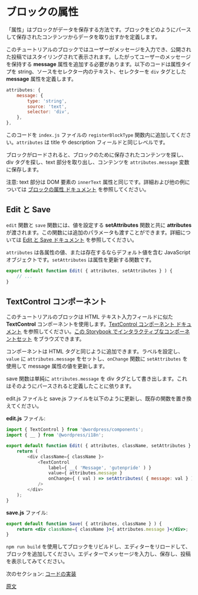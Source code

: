 <!-- 
# Block Attributes
 -->
# ブロックの属性
<!-- 
Attributes are the way a block stores data, they define how a block is parsed to extract data from the saved content.

For this block tutorial, we want to allow the user to type in a message that we will display stylized in the published post. So, we need to add a **message** attribute that will hold the user message. The following code defines a **message** attribute; the attribute type is a string; the source is the text from the selector which is a `div` tag.
 -->
「属性」はブロックがデータを保存する方法です。ブロックをどのようにパースして保存されたコンテンツからデータを取り出すかを定義します。

このチュートリアルのブロックではユーザーがメッセージを入力でき、公開された投稿ではスタイリングされて表示されます。したがってユーザーのメッセージを保持する **message** 属性を追加する必要があります。以下のコードは属性タイプを string、ソースをセレクター内のテキスト、セレクターを `div` タグとした **message** 属性を定義します。

```js
attributes: {
    message: {
        type: 'string',
        source: 'text',
        selector: 'div',
    },
},
```
<!-- 
Add this to the `index.js` file within the `registerBlockType` function. The `attributes` are at the same level as the title and description fields.

When the block loads it will look at the saved content for the block, look for the div tag, take the text portion, and store the content in an `attributes.message` variable.

Note: The text portion is equivalent to `innerText` attribute of a DOM element. For more details and other examples see the [Block Attributes documentation](/docs/designers-developers/developers/block-api/block-attributes.md).
 -->
このコードを `index.js` ファイルの `registerBlockType` 関数内に追加してください。`attributes` は title や description フィールドと同じレベルです。

ブロックがロードされると、ブロックのために保存されたコンテンツを探し、div タグを探し、text 部分を取り出し、コンテンツを `attributes.message` 変数に保存します。

注意: text 部分は DOM 要素の `innerText` 属性と同じです。詳細および他の例については [ブロックの属性 ドキュメント](https://ja.wordpress.org/team/handbook/block-editor/developers/block-api/block-attributes/) を参照してください。

<!-- 
## Edit and Save
 -->
## Edit と Save
<!-- 
The **attributes** are passed to the `edit` and `save` functions, along with a **setAttributes** function to set the values. Additional parameters are also passed in to this functions, see [the edit/save documentation](/docs/designers-developers/developers/block-api/block-edit-save.md) for more details.

The `attributes` is a JavaScript object containing the values of each attribute, or default values if defined. The `setAttributes` is a function to update an attribute.
 -->
`edit` 関数と `save` 関数には、値を設定する **setAttributes** 関数と共に **attributes** が渡されます。この関数には追加のパラメータも渡すことができます。詳細については [Edit と Save ドキュメント](https://ja.wordpress.org/team/handbook/block-editor/developers/block-api/block-edit-save/) を参照してください。

`attributes` は各属性の値、または存在するならデフォルト値を含む JavaScript オブジェクトです。`setAttributes` は属性を更新する関数です。

```js
export default function Edit( { attributes, setAttributes } ) {
	// ...
}
```
<!-- 
## TextControl Component
 -->
## TextControl コンポーネント
<!-- 
For our example block, the component we are going to use is the **TextControl** component, it is similar to an HTML text input field. You can see [documentation for TextControl component](/packages/components/src/text-control/README.md). You can browse an [interactive set of components in this Storybook](https://wordpress.github.io/gutenberg/).

The component is added similar to an HTML tag, setting a label, the `value` is set to the `attributes.message` and the `onChange` function uses the `setAttributes` to update the message attribute value.
 -->
このチュートリアルのブロックは HTML テキスト入力フィールドに似た **TextControl** コンポーネントを使用します。[TextControl コンポーネント ドキュメント](https://developer.wordpress.org/block-editor/components/text-control/) を参照してください。[この Storybook でインタラクティブなコンポーネントセット](https://wordpress.github.io/gutenberg/) をブラウズできます。

コンポーネントは HTML タグと同じように追加できます。ラベルを設定し、`value` に `attributes.message` をセットし、`onChange` 関数に `setAttributes` を使用して message 属性の値を更新します。
<!-- 
The save function will simply write the `attributes.message` as a div tag since that is how we defined it to be parsed.

Update the edit.js and save.js files to the following, replacing the existing functions.

**edit.js** file:
 -->
save 関数は単純に `attributes.message` を div タグとして書き出します。これはそのようにパースされると定義したことに依ります。

edit.js ファイルと save.js ファイルを以下のように更新し、既存の関数を置き換えてください。

**edit.js** ファイル:

```js
import { TextControl } from '@wordpress/components';
import { __ } from '@wordpress/i18n';

export default function Edit( { attributes, className, setAttributes } ) {
	return (
		<div className={ className }>
			<TextControl
				label={ __( 'Message', 'gutenpride' ) }
				value={ attributes.message }
				onChange={ ( val ) => setAttributes( { message: val } ) }
			/>
		</div>
	);
}
```
<!-- 
**save.js** file:
 -->
**save.js** ファイル:

```jsx
export default function Save( { attributes, className } ) {
	return <div className={ className }>{ attributes.message }</div>;
}
```
<!-- 
Rebuild the block using `npm run build`, reload the editor and add the block. Type a message in the editor, save, and view it in the post.

Next Section: [Code Implementation](/docs/designers-developers/developers/tutorials/create-block/block-code.md)
 -->
`npm run build` を使用してブロックをリビルドし、エディターをリロードして、ブロックを追加してください。エディターでメッセージを入力し、保存し、投稿を表示してみてください。

次のセクション: [コードの実装](https://ja.wordpress.org/team/handbook/block-editor/tutorials/create-block/block-code/)

[原文](https://github.com/WordPress/gutenberg/blob/master/docs/designers-developers/developers/tutorials/create-block/attributes.md)
